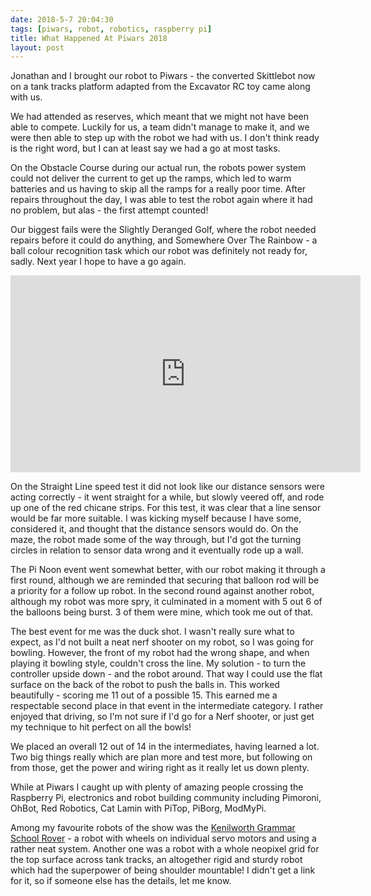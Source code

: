 ```yaml
---
date: 2018-5-7 20:04:30
tags: [piwars, robot, robotics, raspberry pi]
title: What Happened At Piwars 2018
layout: post
---
```

Jonathan and I brought our robot to Piwars - the converted Skittlebot now on a tank tracks platform adapted from the Excavator RC toy came along with us.

We had attended as reserves, which meant that we might not have been able to compete. Luckily for us, a team didn't manage to make it, and we were then able to step up with the robot we had with us. I don't think ready is the right word, but I can at least say we had a go at most tasks.

On the Obstacle Course during our actual run, the robots power system could not deliver the current to get up the ramps, which led to warm batteries and us having to skip all the ramps for a really poor time. After repairs throughout the day, I was able to test the robot again where it had no problem, but alas - the first attempt counted!

Our biggest fails were the Slightly Deranged Golf, where the robot needed repairs before it could do anything, and Somewhere Over The Rainbow - a ball colour recognition task which our robot was definitely not ready for, sadly. Next year I hope to have a go again.

<div class="embed-responsive embed-responsive-16by9">
<iframe width="560" height="315" src="https://www.youtube.com/embed/jm0AX-WYSGY" frameborder="0" allowfullscreen="True"></iframe>
</div>

On the Straight Line speed test it did not look like our distance sensors were acting correctly - it went straight for a while, but slowly veered off, and rode up one of the red chicane strips. For this test, it was clear that a line sensor would be far more suitable. I was kicking myself because I have some, considered it, and thought that the distance sensors would do. On the maze, the robot made some of the way through, but I'd got the turning circles in relation to sensor data wrong and it eventually rode up a wall.

The Pi Noon event went somewhat better, with our robot making it through a first round, although we are reminded that securing that balloon rod will be a priority for a follow up robot. In the second round against another robot, although my robot was more spry, it culminated in a moment with 5 out 6 of the balloons being burst. 3 of them were mine, which took me out of that.

The best event for me was the duck shot. I wasn't really sure what to expect, as I'd not built a neat nerf shooter on my robot, so I was going for bowling. However, the front of my robot had the wrong shape, and when playing it bowling style, couldn't cross the line. My solution - to turn the controller upside down - and the robot around. That way I could use the flat surface on the back of the robot to push the balls in. This worked beautifully - scoring me 11 out of a possible 15. This earned me a respectable second place in that event in the intermediate category. I rather enjoyed that driving, so I'm not sure if I'd go for a Nerf shooter, or just get my technique to hit perfect on all the bowls!

We placed an overall 12 out of 14 in the intermediates, having learned a lot. Two big things really which are plan more and test more, but following on from those, get the power and wiring right as it really let us down plenty.

While at Piwars I caught up with plenty of amazing people crossing the Raspberry Pi, electronics and robot building community including Pimoroni, OhBot, Red Robotics, Cat Lamin with PiTop, PiBorg, ModMyPi.

Among my favourite robots of the show was the [Kenilworth Grammar School Rover](https://gccpiwars.wordpress.com/2018/04/20/final-word-before-the-competition/) - a robot with wheels on individual servo motors and using a rather neat system. Another one was a robot with a whole neopixel grid for the top surface across tank tracks, an altogether rigid and sturdy robot which had the superpower of being shoulder mountable! I didn't get a link for it, so if someone else has the details, let me know.
